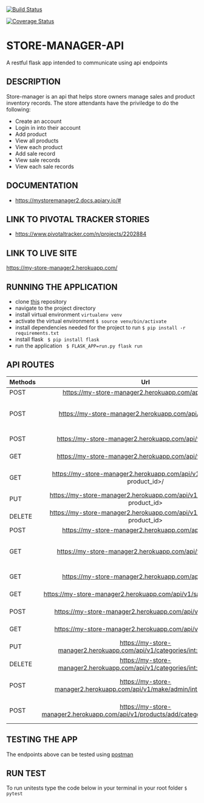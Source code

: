 [![Build Status](https://travis-ci.org/kelvinrandu/store-manager-api.svg?branch=Challenge3)](https://travis-ci.org/kelvinrandu/store-manager-api)

[![Coverage Status](https://coveralls.io/repos/github/kelvinrandu/store-manager-api/badge.svg?branch=ch-add-coveralls-badge-161360364)](https://coveralls.io/github/kelvinrandu/store-manager-api?branch=ch-add-coveralls-badge-161360364)

# STORE-MANAGER-API
A restful  flask app intended to communicate using api endpoints

## DESCRIPTION
Store-manager is an api that helps store owners manage sales and product inventory records.
The store attendants have the priviledge to do the following:
- Create an  account
- Login in into their account
- Add product
- View all products
- View each product
- Add sale record
- View  sale records
- View each sale records

## DOCUMENTATION
- https://mystoremanager2.docs.apiary.io/#

## LINK TO PIVOTAL TRACKER STORIES
- https://www.pivotaltracker.com/n/projects/2202884



## LINK TO LIVE SITE
https://my-store-manager2.herokuapp.com/


## RUNNING THE APPLICATION
- clone [this](https://github.com/kelvinrandu/store-manager-api.git) repository
- navigate to the project directory
- install virtual environment
```virtualenv venv ```
- activate the virtual environment
```$ source venv/bin/activate```
- install dependencies needed for the project to run
``` $ pip install -r requirements.txt ```
- install flask
``` $ pip install flask```
- run the application
``` $ FLASK_APP=run.py flask run```

## API ROUTES

| Methods        | Url          | Description |
| ------------- |:-------------:| -----:|
| POST   | https://my-store-manager2.herokuapp.com/api/v1/login/      |  login user      | 
| POST   | https://my-store-manager2.herokuapp.com/api/v1/register/          | admin register store attendant|
| POST   | https://my-store-manager2.herokuapp.com/api/v1/products/        |  create product   |
| GET     | https://my-store-manager2.herokuapp.com/api/v1/products/       |  Fetch all product   | 
| GET     | https://my-store-manager2.herokuapp.com/api/v1/product/<int: product_id>/ |  Fetches a single product   |
| PUT  | https://my-store-manager2.herokuapp.com/api/v1/products/ <int: product_id>       |  modify product     | 
| DELETE  | https://my-store-manager2.herokuapp.com/api/v1/products/ <int: product_id>    |  delete a  product | 
| POST   | https://my-store-manager2.herokuapp.com/api/v1/sales/           |  create sale         |       
| GET     | https://my-store-manager2.herokuapp.com/api/v1/my/sales/         |  Fetch  sales my sales for store attendant     |  
| GET     | https://my-store-manager2.herokuapp.com/api/v1/sales/          |  Fetch all sales     |     
| GET     | https://my-store-manager2.herokuapp.com/api/v1/sale/<int: sale_id>/  |  Fetches a single sale   |
| POST    | https://my-store-manager2.herokuapp.com/api/v1/categories/  |  post category  |
|  GET  | https://my-store-manager2.herokuapp.com/api/v1/categories/  |  fetch all categories  |
|  PUT  | https://my-store-manager2.herokuapp.com/api/v1/categories/<int:category_id>/  |  modify a category  |
|  DELETE | https://my-store-manager2.herokuapp.com/api/v1/categories/<int:category_id>/  |  delete a category  |
|  POST | https://my-store-manager2.herokuapp.com/api/v1/make/admin/<int:attendant_id>/  |  make store attendant admin  |
|  POST | https://my-store-manager2.herokuapp.com/api/v1/products/add/category/<int:product_id>/|  add category to product|


## TESTING THE APP
 The endpoints above can be tested  using [postman](https://www.getpostman.com/)

## RUN TEST
To run unitests type the code below in your terminal in your root folder
``` $ pytest ```